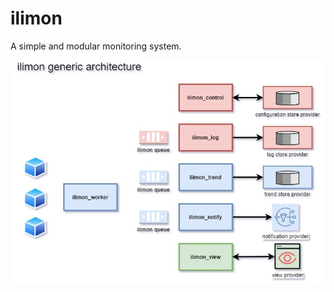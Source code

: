 # ilimon
A simple and modular monitoring system.

![ilimon architecture](https://github.com/itefix/ilimon/blob/master/ilimon-generic.jpg)

